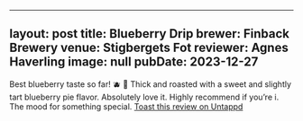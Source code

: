 
---
layout: post
title:  Blueberry Drip
brewer: Finback Brewery
venue: Stigbergets Fot
reviewer: Agnes Haverling
image: null
pubDate: 2023-12-27
---

Best blueberry taste so far! 🫐 🤤 Thick and roasted with a sweet and slightly tart blueberry pie flavor. Absolutely love it. Highly recommend if you’re i. The mood for something special.
[Toast this review on Untappd](https://untappd.com/user/&#45;Spacebacon&#45;/checkin/1343630652)

